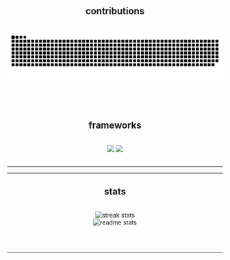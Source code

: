 <div align="center">
  <h2> contributions </h2>
  <br>
  <img alt="snake eating my contributions" src="https://raw.githubusercontent.com/platane/snk/output/github-contribution-grid-snake-dark.svg" />
  
  <br/><br/><br/>
</div>
<div align="center">
 

 
<h2 align="center"> frameworks </h2>
<br/>
<div align="center">
    <img src="https://skillicons.dev/icons?i=react,bootstrap,mui,html,css,vscode,github,figma,tailwind,git,r" />
    <img src="https://skillicons.dev/icons?i=nodejs,python,javascript,typescript,express,firebase,mongodb,c,java,nextjs,mysql,flask" /><br>
</div>

<br/>
<hr/>



<hr/>

<h2 align="center"> stats </h2>
<br>
<div align=center>
  <img width=390 src="https://github-readme-streak-stats-salesp07.vercel.app/?user=salesp07&count_private=true&theme=react&border_radius=20" alt="streak stats"/>

</div>

    
  <img width=390 src="https://github-readme-stats-salesp07.vercel.app/api?username=zxlpvx&count_private=true&show_icons=true&theme=react&rank_icon=github&border_radius=10" alt="readme stats" />
  <br/>
 
</div>

<br/><br/>

<hr/>
